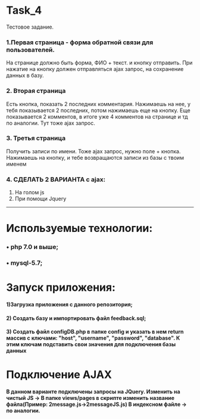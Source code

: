 # Task_4
Тестовое задание. 
### 1.Первая страница - форма обратной связи для пользователей. 
На странице должно быть форма, ФИО + текст. и кнопку отправить.
При нажатие на кнопку должен отправляться ajax запрос, на сохранение данных в базу.

### 2. Вторая страница

Есть кнопка, показать 2 последних комментария.
Нажимаешь на нее, у тебя показывается 2 последних, потом нажимаешь еще на кнопку.
Еще показывается 2 комментов, в итоге уже 4 комментов на странице и тд по аналогии.
Тут тоже ajax запрос.

### 3. Третья страница

Получить записи по имени. Тоже ajax запрос, нужно поле + кнопка. Нажимаешь на кнопку, и тебе возвращаются записи из базы с твоим именем

### 4. СДЕЛАТЬ 2 ВАРИАНТА c ajax:
1) На голом js
2) При помощи Jquery

<hr>

# Используемые технологии:
### • php 7.0 и выше;
### • mysql-5.7;

# Запуск приложения:

#### 1)Загрузка приложения с данного репозитория;
#### 2) Создать базу и импортировать файл feedback.sql;
#### 3) Создать файл configDB.php в папке config и указать в нем return массив с ключами: "host", "username", "password", "database". К этим ключам подставить свои значения для подключения базы данных

# Подключение AJAX
####  В данном варианте подключены запросы на JQuery. Изменить на чистый JS -> В папке views/pages в скрипте изменить название файла(Пример: 2message.js->2messageJS.js) В индексном файле -> по аналогии.
